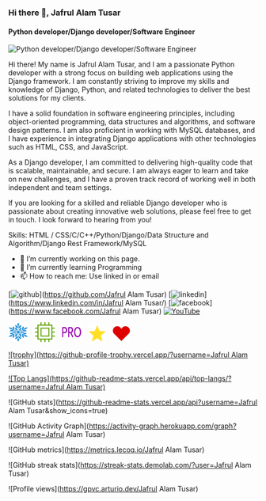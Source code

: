 ### Hi there 👋, Jafrul Alam Tusar
#### Python developer/Django developer/Software Engineer
![Python developer/Django developer/Software Engineer](https://drive.google.com/drive/u/0/folders/1xatbiyUYCOQj_knbzLqkPBXYK5U8JRsC)

Hi there! My name is Jafrul Alam Tusar, and I am a passionate Python developer with a strong focus on building web applications using the Django framework. I am constantly striving to improve my skills and knowledge of Django, Python, and related technologies to deliver the best solutions for my clients.

I have a solid foundation in software engineering principles, including object-oriented programming, data structures and algorithms, and software design patterns. I am also proficient in working with MySQL databases, and I have experience in integrating Django applications with other technologies such as HTML, CSS, and JavaScript.

As a Django developer, I am committed to delivering high-quality code that is scalable, maintainable, and secure. I am always eager to learn and take on new challenges, and I have a proven track record of working well in both independent and team settings.

If you are looking for a skilled and reliable Django developer who is passionate about creating innovative web solutions, please feel free to get in touch. I look forward to hearing from you!

Skills:  HTML / CSS/C/C++/Python/Django/Data Structure and Algorithm/Django Rest Framework/MySQL

- 🔭 I’m currently working on this page. 
- 🌱 I’m currently learning Programming 
- 📫 How to reach me: Use linked in or email 


[<img src='https://cdn.jsdelivr.net/npm/simple-icons@3.0.1/icons/github.svg' alt='github' height='40'>](https://github.com/Jafrul Alam Tusar)  [<img src='https://cdn.jsdelivr.net/npm/simple-icons@3.0.1/icons/linkedin.svg' alt='linkedin' height='40'>](https://www.linkedin.com/in/Jafrul Alam Tusar/)  [<img src='https://cdn.jsdelivr.net/npm/simple-icons@3.0.1/icons/facebook.svg' alt='facebook' height='40'>](https://www.facebook.com/Jafrul Alam Tusar)  [<img src='https://cdn.jsdelivr.net/npm/simple-icons@3.0.1/icons/youtube.svg' alt='YouTube' height='40'>](https://www.youtube.com/channel/https://www.youtube.com/channel/UCK72Ra24yJucXtuv68BwNag)  

<a href='https://archiveprogram.github.com/'><img src='https://raw.githubusercontent.com/acervenky/animated-github-badges/master/assets/acbadge.gif' width='40' height='40'></a> <a href='https://docs.github.com/en/developers'><img src='https://raw.githubusercontent.com/acervenky/animated-github-badges/master/assets/devbadge.gif' width='40' height='40'></a> <a href='https://github.com/pricing'><img src='https://raw.githubusercontent.com/acervenky/animated-github-badges/master/assets/pro.gif' width='40' height='40'></a> <a href='https://stars.github.com/'><img src='https://raw.githubusercontent.com/acervenky/animated-github-badges/master/assets/starbadge.gif' width='35' height='35'></a> <a href='https://docs.github.com/en/github/supporting-the-open-source-community-with-github-sponsors'><img src='https://raw.githubusercontent.com/acervenky/animated-github-badges/master/assets/sponsorbadge.gif' width='35' height='35'></a> 

[![trophy](https://github-profile-trophy.vercel.app/?username=Jafrul Alam Tusar)](https://github.com/ryo-ma/github-profile-trophy)

[![Top Langs](https://github-readme-stats.vercel.app/api/top-langs/?username=Jafrul Alam Tusar)](https://github.com/anuraghazra/github-readme-stats)

![GitHub stats](https://github-readme-stats.vercel.app/api?username=Jafrul Alam Tusar&show_icons=true)  

![GitHub Activity Graph](https://activity-graph.herokuapp.com/graph?username=Jafrul Alam Tusar)  

![GitHub metrics](https://metrics.lecoq.io/Jafrul Alam Tusar)  

![GitHub streak stats](https://streak-stats.demolab.com/?user=Jafrul Alam Tusar)  

![Profile views](https://gpvc.arturio.dev/Jafrul Alam Tusar)  
